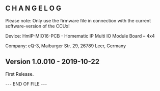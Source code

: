C H A N G E L O G
-----------------

Please note: Only use the firmware file in connection with the current software-version of the CCUx!

Device:      HmIP-MIO16-PCB - Homematic IP Multi IO Module Board – 4x4

Company:     eQ-3, Maiburger Str. 29, 26789 Leer, Germany


Version 1.0.010 - 2019-10-22
--------------------------------------------------------------

First Release.


--- END OF FILE ---
